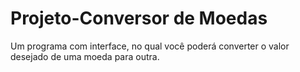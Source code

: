 # Projeto-Conversor de Moedas
Um programa com interface, no qual você poderá converter o valor desejado de uma moeda para outra.
